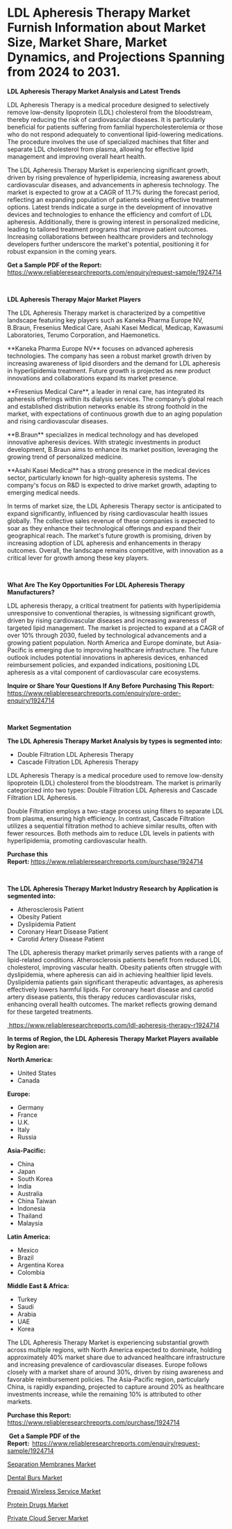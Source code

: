 <p><h1>LDL Apheresis Therapy Market Furnish Information about Market Size, Market Share, Market Dynamics, and Projections Spanning from 2024 to 2031.</h1></p><p><strong>LDL Apheresis Therapy Market Analysis and Latest Trends</strong></p>
<p><p>LDL Apheresis Therapy is a medical procedure designed to selectively remove low-density lipoprotein (LDL) cholesterol from the bloodstream, thereby reducing the risk of cardiovascular diseases. It is particularly beneficial for patients suffering from familial hypercholesterolemia or those who do not respond adequately to conventional lipid-lowering medications. The procedure involves the use of specialized machines that filter and separate LDL cholesterol from plasma, allowing for effective lipid management and improving overall heart health.</p><p>The LDL Apheresis Therapy Market is experiencing significant growth, driven by rising prevalence of hyperlipidemia, increasing awareness about cardiovascular diseases, and advancements in apheresis technology. The market is expected to grow at a CAGR of 11.7% during the forecast period, reflecting an expanding population of patients seeking effective treatment options. Latest trends indicate a surge in the development of innovative devices and technologies to enhance the efficiency and comfort of LDL apheresis. Additionally, there is growing interest in personalized medicine, leading to tailored treatment programs that improve patient outcomes. Increasing collaborations between healthcare providers and technology developers further underscore the market's potential, positioning it for robust expansion in the coming years.</p></p>
<p><strong>Get a Sample PDF of the Report:&nbsp;</strong> <a href="https://www.reliableresearchreports.com/enquiry/request-sample/1924714?utm_campaign=1738&utm_medium=2&utm_source=Github&utm_content=ia&utm_term=24102024&utm_id=ldl-apheresis-therapy">https://www.reliableresearchreports.com/enquiry/request-sample/1924714</a></p>
<p>&nbsp;</p>
<p><strong>LDL Apheresis Therapy Major Market Players</strong></p>
<p><p>The LDL Apheresis Therapy market is characterized by a competitive landscape featuring key players such as Kaneka Pharma Europe NV, B.Braun, Fresenius Medical Care, Asahi Kasei Medical, Medicap, Kawasumi Laboratories, Terumo Corporation, and Haemonetics. </p><p>**Kaneka Pharma Europe NV** focuses on advanced apheresis technologies. The company has seen a robust market growth driven by increasing awareness of lipid disorders and the demand for LDL apheresis in hyperlipidemia treatment. Future growth is projected as new product innovations and collaborations expand its market presence.</p><p>**Fresenius Medical Care**, a leader in renal care, has integrated its apheresis offerings within its dialysis services. The company’s global reach and established distribution networks enable its strong foothold in the market, with expectations of continuous growth due to an aging population and rising cardiovascular diseases.</p><p>**B.Braun** specializes in medical technology and has developed innovative apheresis devices. With strategic investments in product development, B.Braun aims to enhance its market position, leveraging the growing trend of personalized medicine.</p><p>**Asahi Kasei Medical** has a strong presence in the medical devices sector, particularly known for high-quality apheresis systems. The company's focus on R&D is expected to drive market growth, adapting to emerging medical needs.</p><p>In terms of market size, the LDL Apheresis Therapy sector is anticipated to expand significantly, influenced by rising cardiovascular health issues globally. The collective sales revenue of these companies is expected to soar as they enhance their technological offerings and expand their geographical reach. The market's future growth is promising, driven by increasing adoption of LDL apheresis and enhancements in therapy outcomes. Overall, the landscape remains competitive, with innovation as a critical lever for growth among these key players.</p></p>
<p>&nbsp;</p>
<p><strong>What Are The Key Opportunities For LDL Apheresis Therapy Manufacturers?</strong></p>
<p><p>LDL apheresis therapy, a critical treatment for patients with hyperlipidemia unresponsive to conventional therapies, is witnessing significant growth, driven by rising cardiovascular diseases and increasing awareness of targeted lipid management. The market is projected to expand at a CAGR of over 10% through 2030, fueled by technological advancements and a growing patient population. North America and Europe dominate, but Asia-Pacific is emerging due to improving healthcare infrastructure. The future outlook includes potential innovations in apheresis devices, enhanced reimbursement policies, and expanded indications, positioning LDL apheresis as a vital component of cardiovascular care ecosystems.</p></p>
<p><strong>Inquire or Share Your Questions If Any Before Purchasing This Report:</strong> <a href="https://www.reliableresearchreports.com/enquiry/pre-order-enquiry/1924714?utm_campaign=1738&utm_medium=2&utm_source=Github&utm_content=ia&utm_term=24102024&utm_id=ldl-apheresis-therapy">https://www.reliableresearchreports.com/enquiry/pre-order-enquiry/1924714</a></p>
<p>&nbsp;</p>
<p><strong>Market Segmentation</strong></p>
<p><strong>The LDL Apheresis Therapy Market Analysis by types is segmented into:</strong></p>
<p><ul><li>Double Filtration LDL Apheresis Therapy</li><li>Cascade Filtration LDL Apheresis Therapy</li></ul></p>
<p><p>LDL Apheresis Therapy is a medical procedure used to remove low-density lipoprotein (LDL) cholesterol from the bloodstream. The market is primarily categorized into two types: Double Filtration LDL Apheresis and Cascade Filtration LDL Apheresis. </p><p>Double Filtration employs a two-stage process using filters to separate LDL from plasma, ensuring high efficiency. In contrast, Cascade Filtration utilizes a sequential filtration method to achieve similar results, often with fewer resources. Both methods aim to reduce LDL levels in patients with hyperlipidemia, promoting cardiovascular health.</p></p>
<p><strong>Purchase this Report:&nbsp;</strong><a href="https://www.reliableresearchreports.com/purchase/1924714?utm_campaign=1738&utm_medium=2&utm_source=Github&utm_content=ia&utm_term=24102024&utm_id=ldl-apheresis-therapy">https://www.reliableresearchreports.com/purchase/1924714</a></p>
<p>&nbsp;</p>
<p><strong>The LDL Apheresis Therapy Market Industry Research by Application is segmented into:</strong></p>
<p><ul><li>Atherosclerosis Patient</li><li>Obesity Patient</li><li>Dyslipidemia Patient</li><li>Coronary Heart Disease Patient</li><li>Carotid Artery Disease Patient</li></ul></p>
<p><p>The LDL apheresis therapy market primarily serves patients with a range of lipid-related conditions. Atherosclerosis patients benefit from reduced LDL cholesterol, improving vascular health. Obesity patients often struggle with dyslipidemia, where apheresis can aid in achieving healthier lipid levels. Dyslipidemia patients gain significant therapeutic advantages, as apheresis effectively lowers harmful lipids. For coronary heart disease and carotid artery disease patients, this therapy reduces cardiovascular risks, enhancing overall health outcomes. The market reflects growing demand for these targeted treatments.</p></p>
<p><a href="https://www.reliableresearchreports.com/ldl-apheresis-therapy-r1924714?utm_campaign=1738&utm_medium=2&utm_source=Github&utm_content=ia&utm_term=24102024&utm_id=ldl-apheresis-therapy">&nbsp;https://www.reliableresearchreports.com/ldl-apheresis-therapy-r1924714</a></p>
<p><strong>In terms of Region, the LDL Apheresis Therapy Market Players available by Region are:</strong></p>
<p>
    <p> <strong> North America: </strong>
        <ul>
            <li>United States</li>
            <li>Canada</li>
        </ul>
        </p> 
    <p> <strong> Europe: </strong>
        <ul>
            <li>Germany</li>
            <li>France</li>
            <li>U.K.</li>
            <li>Italy</li>
            <li>Russia</li>
        </ul>
        </p> 
    <p> <strong> Asia-Pacific: </strong>
        <ul>
            <li>China</li>
            <li>Japan</li>
            <li>South Korea</li>
            <li>India</li>
            <li>Australia</li>
            <li>China Taiwan</li>
            <li>Indonesia</li>
            <li>Thailand</li>
            <li>Malaysia</li>
        </ul>
        </p> 
    <p> <strong> Latin America: </strong>
        <ul>
            <li>Mexico</li>
            <li>Brazil</li>
            <li>Argentina Korea</li>
            <li>Colombia</li>
        </ul>
        </p> 
    <p> <strong> Middle East & Africa: </strong>
        <ul>
            <li>Turkey</li>
            <li>Saudi</li>
            <li>Arabia</li>
            <li>UAE</li>
            <li>Korea</li>
        </ul>
    </p>
    </p>
<p><p>The LDL Apheresis Therapy Market is experiencing substantial growth across multiple regions, with North America expected to dominate, holding approximately 40% market share due to advanced healthcare infrastructure and increasing prevalence of cardiovascular diseases. Europe follows closely with a market share of around 30%, driven by rising awareness and favorable reimbursement policies. The Asia-Pacific region, particularly China, is rapidly expanding, projected to capture around 20% as healthcare investments increase, while the remaining 10% is attributed to other markets.</p></p>
<p><strong>Purchase this Report: </strong><a href="https://www.reliableresearchreports.com/purchase/1924714?utm_campaign=1738&utm_medium=2&utm_source=Github&utm_content=ia&utm_term=24102024&utm_id=ldl-apheresis-therapy">https://www.reliableresearchreports.com/purchase/1924714</a></p>
<p>&nbsp;<strong>Get a Sample PDF of the Report:&nbsp;&nbsp;</strong><a href="https://www.reliableresearchreports.com/enquiry/request-sample/1924714?utm_campaign=1738&utm_medium=2&utm_source=Github&utm_content=ia&utm_term=24102024&utm_id=ldl-apheresis-therapy">https://www.reliableresearchreports.com/enquiry/request-sample/1924714</a></p>
<p><strong></strong></p>
<p><p><a href="https://www.linkedin.com/pulse/separation-membranes-market-navigating-challenges-unlocking-potential-nsxjf?utm_campaign=1738&utm_medium=2&utm_source=Github&utm_content=ia&utm_term=24102024&utm_id=ldl-apheresis-therapy">Separation Membranes Market</a></p><p><a href="https://www.linkedin.com/pulse/dental-burs-market-trends-growth-outlook-2024-2031-initialviews-ngzhf?utm_campaign=1738&utm_medium=2&utm_source=Github&utm_content=ia&utm_term=24102024&utm_id=ldl-apheresis-therapy">Dental Burs Market</a></p><p><a href="https://www.linkedin.com/pulse/prepaid-wireless-service-market-refracting-trends-consumer-behaviors-bunof?utm_campaign=1738&utm_medium=2&utm_source=Github&utm_content=ia&utm_term=24102024&utm_id=ldl-apheresis-therapy">Prepaid Wireless Service Market</a></p><p><a href="https://www.linkedin.com/pulse/protein-drugs-market-research-report-exploring-size-revenue-l35mf?utm_campaign=1738&utm_medium=2&utm_source=Github&utm_content=ia&utm_term=24102024&utm_id=ldl-apheresis-therapy">Protein Drugs Market</a></p><p><a href="https://www.linkedin.com/pulse/booming-private-cloud-server-market-sector-analysis-growth-projections-9tnbf?utm_campaign=1738&utm_medium=2&utm_source=Github&utm_content=ia&utm_term=24102024&utm_id=ldl-apheresis-therapy">Private Cloud Server Market</a></p></p>